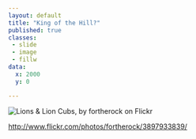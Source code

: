 ```yaml
---
layout: default
title: "King of the Hill?"
published: true
classes:
 - slide
 - image
 - fillw
data:
  x: 2000
  y: 0

---
```


![Lions & Lion Cubs, by fortherock on Flickr](http://farm3.staticflickr.com/2441/3897933839_8da8c0f453_o.jpg)

http://www.flickr.com/photos/fortherock/3897933839/